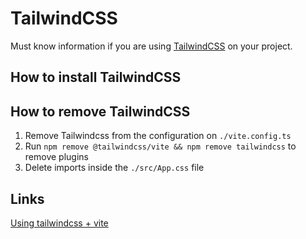 # TailwindCSS

Must know information if you are using [TailwindCSS](https://tailwindcss.com/) on your project.

## How to install TailwindCSS

## How to remove TailwindCSS

1. Remove Tailwindcss from the configuration on `./vite.config.ts`
2. Run `npm remove @tailwindcss/vite && npm remove tailwindcss` to remove plugins
3. Delete imports inside the `./src/App.css` file

## Links

[Using tailwindcss + vite](https://tailwindcss.com/docs/installation/using-vite)
